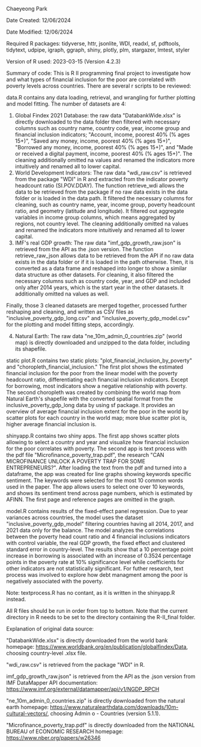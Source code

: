 Chaeyeong Park

Date Created: 12/06/2024

Date Modified: 12/06/2024

Required R packages: tidyverse, httr, jsonlite, WDI, readxl, sf, pdftools, tidytext, udpipe, igraph, ggraph, shiny, plotly, plm, stargazer, lmtest, styler

Version of R used: 2023-03-15 (Version 4.2.3)

Summary of code: This is R II programming final project to investigate how and what types of financial inclusion for the poor are correlated with poverty levels across countries. There are several r scripts to be reviewed:

data.R contains any data loading, retrieval, and wrangling for further plotting and model fitting. The number of datasets are 4:

1. Global Findex 2021 Database: the raw data "DatabankWide.xlsx" is directly downloaded to the data folder then filtered with necessary columns such as country name, country code, year, income group and financial inclusion indicators; "Account, income, poorest 40% (% ages 15+)", "Saved any money, income, poorest 40% (% ages 15+)", "Borrowed any money, income, poorest 40% (% ages 15+)", and "Made or received a digital payment, income, poorest 40% (% ages 15+)". The cleaning additionally omitted na values and renamed the indicators more intuitively and renamed all to lower capital.
2. World Development Indicators: The raw data "wdi_raw.csv" is retrieved from the package "WDI" in R and extracted from the indicator poverty headcount ratio (SI.POV.DDAY). The function retrieve_wdi allows the data to be retrieved from the package if no raw data exists in the data folder or is loaded in the data path. It filtered the necessary columns for cleaning, such as country name, year, income group, poverty headcount ratio, and geometry (latitude and longitude). It filtered out aggregate variables in income group columns, which means aggregated by regions, not country level. The cleaning additionally omitted na values and renamed the indicators more intuitively and renamed all to lower capital.
3. IMF's real GDP growth: The raw data "imf_gdp_growth_raw.json" is retrieved from the API as the .json version. The function retrieve_raw_json allows data to be retrieved from the API if no raw data exists in the data folder or if it is loaded in the path otherwise. Then, it is converted as a data frame and reshaped into longer to show a similar data structure as other datasets. For cleaning, it also filtered the necessary columns such as country code, year, and GDP and included only after 2014 years, which is the start year in the other datasets. It additionally omitted na values as well.

Finally, those 3 cleaned datasets are merged together, processed further reshaping and cleaning, and written as CSV files as "inclusive_poverty_gdp_long.csv" and "inclusive_poverty_gdp_model.csv" for the plotting and model fitting steps, accordingly.

4. Natural Earth: The raw data "ne_10m_admin_0_countries.zip" (world map) is directly downloaded and unzipped to the data folder, including its shapefile.

static plot.R contains two static plots: "plot_financial_inclusion_by_poverty" and "choropleth_financial_inclusion." The first plot shows the estimated financial inclusion for the poor from the linear model with the poverty headcount ratio, differentiating each financial inclusion indicators. Except for borrowing, most indicators show a negative relationship with poverty. The second choropleth was created by combining the world map from Natural Earth's shapefile with the converted spatial format from the inclusive_poverty_gdp_long data by using sf package. It provides an overview of average financial inclusion extent for the poor in the world by scatter plots for each country in the world map; more blue scatter plot is, higher average financial inclusion is.

shinyapp.R contains two shiny apps. The first app shows scatter plots allowing to select a country and year and visualize how financial inclusion for the poor correlates with poverty. The second app is text process with the pdf file "Microfinance_poverty_trap.pdf", the research "CAN MICROFINANCE UNLOCK A POVERTY TRAP FOR SOME ENTREPRENEURS?". After loading the text from the pdf and turned into a dataframe, the app was created for line graphs showing keywords specific sentiment. The keywords were selected for the most 10 common words used in the paper. The app allows users to select one over 10 keywords, and shows its sentiment trend across page numbers, which is estimated by AFINN. The first page and reference pages are omitted in the graph.

model.R contains results of the fixed-effect panel regression. Due to year variances across countries, the model uses the dataset "inclusive_poverty_gdp_model" filtering countries having all 2014, 2017, and 2021 data only for the balance. The model analyzes the correlations between the poverty head count ratio and 4 financial inclusions indicators with control variable, the real GDP growth, the fixed effect and clustered standard error in country-level. The results show that a 10 percentage point increase in borrowing is associated with an increase of 0.3524 percentage points in the poverty rate at 10% significance level while coefficients for other indicators are not statistically significant. For futher research, text process was involved to explore how debt managment among the poor is negatively associated with the poverty.

Note: textprocess.R has no contant, as it is written in the shinyapp.R instead.

All R files should be run in order from top to bottom. Note that the current directory in R needs to be set to the directory containing the R-II_final folder.

Explanation of original data source: 

"DatabankWide.xlsx" is directly downloaded from the world bank homepage: https://www.worldbank.org/en/publication/globalfindex/Data, choosing country-level .xlsx file. 

"wdi_raw.csv" is retrieved from the package "WDI" in R.

imf_gdp_growth_raw.json" is retrieved from the API as the .json version from IMF DataMapper API documentation: https://www.imf.org/external/datamapper/api/v1/NGDP_RPCH

"ne_10m_admin_0_countries.zip" is directly downloaded from the natural earth homepage: https://www.naturalearthdata.com/downloads/10m-cultural-vectors/, choosing Admin o - Countries (version 5.1.1).

"Microfinance_poverty_trap.pdf" is directly downloaded from the NATIONAL BUREAU of ECONOMIC RESEARCH homepage: https://www.nber.org/papers/w26346
